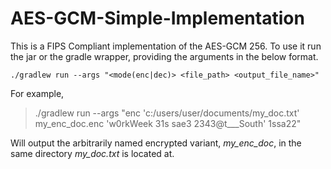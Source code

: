 # AES-GCM-Simple-Implementation

This is a FIPS Compliant implementation of the AES-GCM 256. To use it run the jar or the gradle wrapper, providing the arguments in the below format. 

    ./gradlew run --args "<mode(enc|dec)> <file_path> <output_file_name>"

For example, 

> ./gradlew run --args "enc 'c:/users/user/documents/my_doc.txt'
> my_enc_doc.enc 'w0rkWeek 31s sae3 2343@t___South' 1ssa22"

Will output the arbitrarily named encrypted variant, *my_enc_doc*, in the same directory *my_doc.txt* is located at.

